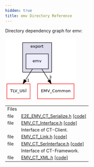 ```yaml
---
hidden: true
title: emv Directory Reference
---
```


Directory dependency graph for emv:

![emv/EMV_CT_Common/export/emv](dir_18e3d3062bbf485b8b342eb241e15d99_dep.png)

|  |  |
|----|----|
| Files |  |
| file   | <a href="_e2_e___e_m_v___c_t___serialize_8h.md">E2E_EMV_CT_Serialize.h</a> <a href="_e2_e___e_m_v___c_t___serialize_8h_source.md">[code]</a> |
| file   | <a href="_e_m_v___c_t___interface_8h.md">EMV_CT_Interface.h</a> <a href="_e_m_v___c_t___interface_8h_source.md">[code]</a> |
|   | Interface of CT-Client.<br/> |
| file   | <a href="_e_m_v___c_t___link_8h.md">EMV_CT_Link.h</a> <a href="_e_m_v___c_t___link_8h_source.md">[code]</a> |
| file   | <a href="_e_m_v___c_t___ser_interface_8h.md">EMV_CT_SerInterface.h</a> <a href="_e_m_v___c_t___ser_interface_8h_source.md">[code]</a> |
|   | Interface of CT-Framework.<br/> |
| file   | <a href="_e_m_v___c_t___x_m_l_8h.md">EMV_CT_XML.h</a> <a href="_e_m_v___c_t___x_m_l_8h_source.md">[code]</a> |

